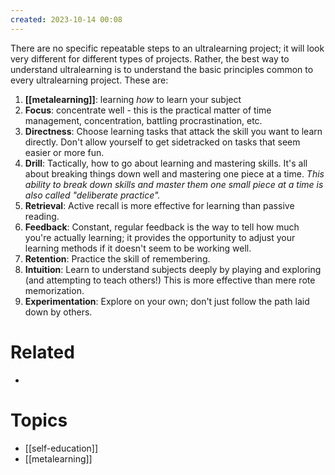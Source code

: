 ```yaml
---
created: 2023-10-14 00:08
---
```


There are no specific repeatable steps to an ultralearning project; it will look very different for different types of projects. Rather, the best way to understand ultralearning is to understand the basic principles common to every ultralearning project.  These are:
1. **[[metalearning]]**: learning _how_ to learn your subject
2. **Focus**: concentrate well - this is the practical matter of time management, concentration, battling procrastination, etc.
3. **Directness**: Choose learning tasks that attack the skill you want to learn directly. Don't allow yourself to get sidetracked on tasks that seem easier or more fun.
4. **Drill**: Tactically, how to go about learning and mastering skills. It's all about breaking things down well and mastering one piece at a time. _This ability to break down skills and master them one small piece at a time is also called "deliberate practice"._
5. **Retrieval**: Active recall is more effective for learning than passive reading.
6. **Feedback**: Constant, regular feedback is the way to tell how much you're actually learning; it provides the opportunity to adjust your learning methods if it doesn't seem to be working well.
7. **Retention**: Practice the skill of remembering.
8. **Intuition**: Learn to understand subjects deeply by playing and exploring (and attempting to teach others!)  This is more effective than mere rote memorization.
9. **Experimentation**: Explore on your own; don't just follow the path laid down by others.

# Related

- 
# Topics

- [[self-education]]
- [[metalearning]]